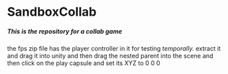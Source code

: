 # SandboxCollab
##### This is the repository for a collab game

the fps zip file has the player controller in it for testing *temporally.* 
extract it and drag it into unity and then drag the nested parent into the scene and 
then click on the play capsule and set its XYZ to 0 0 0
